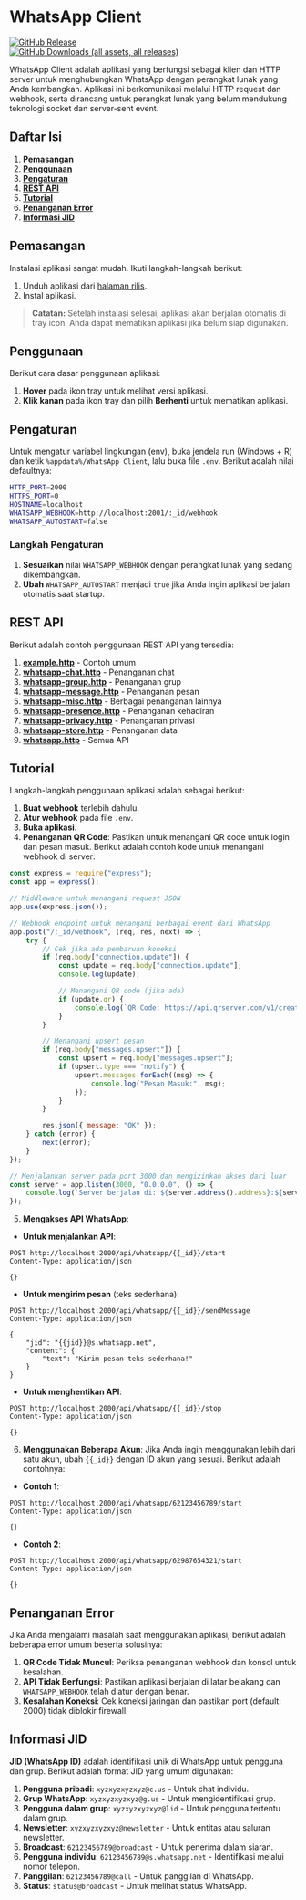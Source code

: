 # WhatsApp Client

[![GitHub Release](https://img.shields.io/github/v/release/ndiing/whatsapp-client)](https://github.com/ndiing/whatsapp-client/releases)  
[![GitHub Downloads (all assets, all releases)](https://img.shields.io/github/downloads/ndiing/whatsapp-client/total)](https://github.com/ndiing/whatsapp-client/releases)

WhatsApp Client adalah aplikasi yang berfungsi sebagai klien dan HTTP server untuk menghubungkan WhatsApp dengan perangkat lunak yang Anda kembangkan. Aplikasi ini berkomunikasi melalui HTTP request dan webhook, serta dirancang untuk perangkat lunak yang belum mendukung teknologi socket dan server-sent event.

## Daftar Isi

1.  **[Pemasangan](#pemasangan)**
2.  **[Penggunaan](#penggunaan)**
3.  **[Pengaturan](#pengaturan)**
4.  **[REST API](#rest-api)**
5.  **[Tutorial](#tutorial)**
6.  **[Penanganan Error](#penanganan-error)**
7.  **[Informasi JID](#informasi-jid)**

## Pemasangan

Instalasi aplikasi sangat mudah. Ikuti langkah-langkah berikut:

1. Unduh aplikasi dari [halaman rilis](https://github.com/ndiing/whatsapp-client/releases).
2. Instal aplikasi.

> **Catatan:** Setelah instalasi selesai, aplikasi akan berjalan otomatis di tray icon. Anda dapat mematikan aplikasi jika belum siap digunakan.

## Penggunaan

Berikut cara dasar penggunaan aplikasi:

1. **Hover** pada ikon tray untuk melihat versi aplikasi.
2. **Klik kanan** pada ikon tray dan pilih **Berhenti** untuk mematikan aplikasi.

## Pengaturan

Untuk mengatur variabel lingkungan (env), buka jendela run (Windows + R) dan ketik `%appdata%/WhatsApp Client`, lalu buka file `.env`. Berikut adalah nilai defaultnya:

```bash
HTTP_PORT=2000
HTTPS_PORT=0
HOSTNAME=localhost
WHATSAPP_WEBHOOK=http://localhost:2001/:_id/webhook
WHATSAPP_AUTOSTART=false
```

### Langkah Pengaturan

1. **Sesuaikan** nilai `WHATSAPP_WEBHOOK` dengan perangkat lunak yang sedang dikembangkan.
2. **Ubah** `WHATSAPP_AUTOSTART` menjadi `true` jika Anda ingin aplikasi berjalan otomatis saat startup.

## REST API

Berikut adalah contoh penggunaan REST API yang tersedia:

1. **[example.http](./http/example.http)** - Contoh umum
2. **[whatsapp-chat.http](./http/whatsapp-chat.http)** - Penanganan chat
3. **[whatsapp-group.http](./http/whatsapp-group.http)** - Penanganan grup
4. **[whatsapp-message.http](./http/whatsapp-message.http)** - Penanganan pesan
5. **[whatsapp-misc.http](./http/whatsapp-misc.http)** - Berbagai penanganan lainnya
6. **[whatsapp-presence.http](./http/whatsapp-presence.http)** - Penanganan kehadiran
7. **[whatsapp-privacy.http](./http/whatsapp-privacy.http)** - Penanganan privasi
8. **[whatsapp-store.http](./http/whatsapp-store.http)** - Penanganan data
9. **[whatsapp.http](./http/whatsapp.http)** - Semua API

## Tutorial

Langkah-langkah penggunaan aplikasi adalah sebagai berikut:

1. **Buat webhook** terlebih dahulu.
2. **Atur webhook** pada file `.env`.
3. **Buka aplikasi**.
4. **Penanganan QR Code**: Pastikan untuk menangani QR code untuk login dan pesan masuk. Berikut adalah contoh kode untuk menangani webhook di server:

```js
const express = require("express");
const app = express();

// Middleware untuk menangani request JSON
app.use(express.json());

// Webhook endpoint untuk menangani berbagai event dari WhatsApp
app.post("/:_id/webhook", (req, res, next) => {
    try {
        // Cek jika ada pembaruan koneksi
        if (req.body["connection.update"]) {
            const update = req.body["connection.update"];
            console.log(update);

            // Menangani QR code (jika ada)
            if (update.qr) {
                console.log(`QR Code: https://api.qrserver.com/v1/create-qr-code/?size=256x256&data=${encodeURIComponent(update.qr)}`);
            }
        }

        // Menangani upsert pesan
        if (req.body["messages.upsert"]) {
            const upsert = req.body["messages.upsert"];
            if (upsert.type === "notify") {
                upsert.messages.forEach((msg) => {
                    console.log("Pesan Masuk:", msg);
                });
            }
        }

        res.json({ message: "OK" });
    } catch (error) {
        next(error);
    }
});

// Menjalankan server pada port 3000 dan mengizinkan akses dari luar
const server = app.listen(3000, "0.0.0.0", () => {
    console.log(`Server berjalan di: ${server.address().address}:${server.address().port}`);
});
```

5. **Mengakses API WhatsApp**:

-   **Untuk menjalankan API**:

```http
POST http://localhost:2000/api/whatsapp/{{_id}}/start
Content-Type: application/json

{}
```

-   **Untuk mengirim pesan** (teks sederhana):

```http
POST http://localhost:2000/api/whatsapp/{{_id}}/sendMessage
Content-Type: application/json

{
    "jid": "{{jid}}@s.whatsapp.net",
    "content": {
        "text": "Kirim pesan teks sederhana!"
    }
}
```

-   **Untuk menghentikan API**:

```http
POST http://localhost:2000/api/whatsapp/{{_id}}/stop
Content-Type: application/json

{}
```

6. **Menggunakan Beberapa Akun**: Jika Anda ingin menggunakan lebih dari satu akun, ubah `{{_id}}` dengan ID akun yang sesuai. Berikut adalah contohnya:

-   **Contoh 1**:

```http
POST http://localhost:2000/api/whatsapp/62123456789/start
Content-Type: application/json

{}
```

-   **Contoh 2**:

```http
POST http://localhost:2000/api/whatsapp/62987654321/start
Content-Type: application/json

{}
```

## Penanganan Error

Jika Anda mengalami masalah saat menggunakan aplikasi, berikut adalah beberapa error umum beserta solusinya:

1. **QR Code Tidak Muncul**: Periksa penanganan webhook dan konsol untuk kesalahan.
2. **API Tidak Berfungsi**: Pastikan aplikasi berjalan di latar belakang dan `WHATSAPP_WEBHOOK` telah diatur dengan benar.
3. **Kesalahan Koneksi**: Cek koneksi jaringan dan pastikan port (default: 2000) tidak diblokir firewall.

## Informasi JID

**JID (WhatsApp ID)** adalah identifikasi unik di WhatsApp untuk pengguna dan grup. Berikut adalah format JID yang umum digunakan:

1. **Pengguna pribadi**: `xyzxyzxyzxyz@c.us` - Untuk chat individu.
2. **Grup WhatsApp**: `xyzxyzxyzxyz@g.us` - Untuk mengidentifikasi grup.
3. **Pengguna dalam grup**: `xyzxyzxyzxyz@lid` - Untuk pengguna tertentu dalam grup.
4. **Newsletter**: `xyzxyzxyzxyz@newsletter` - Untuk entitas atau saluran newsletter.
5. **Broadcast**: `62123456789@broadcast` - Untuk penerima dalam siaran.
6. **Pengguna individu**: `62123456789@s.whatsapp.net` - Identifikasi melalui nomor telepon.
7. **Panggilan**: `62123456789@call` - Untuk panggilan di WhatsApp.
8. **Status**: `status@broadcast` - Untuk melihat status WhatsApp.
